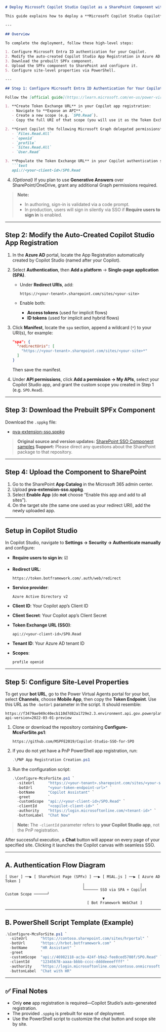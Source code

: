 ````markdown
# Deploy Microsoft Copilot Studio Copilot as a SharePoint Component with SSO

This guide explains how to deploy a **Microsoft Copilot Studio Copilot** as a **SharePoint Framework (SPFx) component** with **Single Sign-On (SSO)** enabled using a prebuilt `.sppkg` file.

---

## Overview

To complete the deployment, follow these high-level steps:

1. Configure Microsoft Entra ID authentication for your Copilot.  
2. Modify the auto-created Copilot Studio App Registration in Azure AD.  
3. Download the prebuilt SPFx component.  
4. Upload the SPFx component to SharePoint and configure it.  
5. Configure site-level properties via PowerShell.

---

## Step 1: Configure Microsoft Entra ID Authentication for Your Copilot

Follow the [official guide](https://learn.microsoft.com/en-us/power-virtual-agents/configure-user-authentication) and then:

1. **Create Token Exchange URL** in your Copilot app registration:  
   - Navigate to **Expose an API**.  
   - Create a new scope (e.g. `SPO.Read`).  
   - Copy the full URI of that scope (you will use it as the Token Exchange URL).

2. **Grant Copilot the following Microsoft Graph delegated permissions**:  
   - `Files.Read.All`  
   - `openid`  
   - `profile`  
   - `Sites.Read.All`  
   - `User.Read`

3. **Populate the Token Exchange URL** in your Copilot authentication settings with your custom scope URI:  
   ```text
   api://<your-client-id>/SPO.Read
````

4. *(Optional)* If you plan to use **Generative Answers** over SharePoint/OneDrive, grant any additional Graph permissions required.

> **Note:**
>
> * In authoring, sign-in is validated via a code prompt.
> * In production, users will sign in silently via SSO if **Require users to sign in** is enabled.

---

## Step 2: Modify the Auto-Created Copilot Studio App Registration

1. In the **Azure AD** portal, locate the App Registration automatically created by Copilot Studio (named after your Copilot).
2. Select **Authentication**, then **Add a platform** → **Single-page application (SPA)**.

   * Under **Redirect URIs**, add:

     ```
     https://<your-tenant>.sharepoint.com/sites/<your-site>
     ```
   * Enable both:

     * **Access tokens** (used for implicit flows)
     * **ID tokens** (used for implicit and hybrid flows)
3. Click **Manifest**, locate the `spa` section, append a wildcard (`*`) to your URI(s), for example:

   ```json
   "spa": {
     "redirectUris": [
       "https://<your-tenant>.sharepoint.com/sites/<your-site>*"
     ]
   }
   ```

   Then save the manifest.
4. Under **API permissions**, click **Add a permission → My APIs**, select your Copilot Studio app, and grant the custom scope you created in Step 1 (e.g. `SPO.Read`).

---

## Step 3: Download the Prebuilt SPFx Component

Download the `.sppkg` file:

* [pva-extension-sso.sppkg](https://github.com/microsoft/CopilotStudioSamples/blob/main/SSOSamples/SharePointSSOComponent/sharepoint/solution/pva-extension-sso.sppkg)

> **Original source and version updates:**
> [SharePoint SSO Component samples](https://github.com/microsoft/CopilotStudioSamples/tree/main/SSOSamples/SharePointSSOComponent)
> **Support:** Please direct any questions about the SharePoint package to that repository.

---

## Step 4: Upload the Component to SharePoint

1. Go to the SharePoint **App Catalog** in the Microsoft 365 admin center.
2. Upload **pva-extension-sso.sppkg**.
3. Select **Enable App** (do **not** choose “Enable this app and add to all sites”).
4. On the target site (the same one used as your redirect URI), add the newly uploaded app.

---

## Setup in Copilot Studio

In Copilot Studio, navigate to **Settings → Security → Authenticate manually** and configure:

* **Require users to sign in**: ☑️
* **Redirect URL**:

  ```
  https://token.botframework.com/.auth/web/redirect
  ```
* **Service provider**:

  ```
  Azure Active Directory v2
  ```
* **Client ID**: Your Copilot app’s Client ID
* **Client Secret**: Your Copilot app’s Client Secret
* **Token Exchange URL (SSO)**:

  ```
  api://<your-client-id>/SPO.Read
  ```
* **Tenant ID**: Your Azure AD tenant ID
* **Scopes**:

  ```
  profile openid
  ```

---

## Step 5: Configure Site-Level Properties

To get your **bot URL**, go to the Power Virtual Agents portal for your bot, select **Channels**, choose **Mobile App**, then copy the **Token Endpoint**. Use this URL as the `-botUrl` parameter in the script. It should resemble:

```text
https://f3479ae949c40ecb110d7d82a1729e2.3.environment.api.gov.powerplatform.microsoft.us/powervirtualagents/botsbyschema/cr48c_powerPlatformLicensingBot/directline/token?api-version=2022-03-01-preview
```

1. Clone or download the repository containing **Configure-McsForSite.ps1**:

   ```
   https://github.com/MSPFE2019/Copilot-Studio-SSO-for-SPO
   ```
2. If you do not yet have a PnP PowerShell app registration, run:

   ```powershell
   .\PNP App Registration Creation.ps1
   ```
3. Run the configuration script:

   ```powershell
   .\Configure-McsForSite.ps1 `
     -siteUrl      "https://<your-tenant>.sharepoint.com/sites/<your-site>" `
     -botUrl       "<your-token-endpoint-url>" `
     -botName      "Copilot Assistant" `
     -greet        `
     -customScope  "api://<your-client-id>/SPO.Read" `
     -clientId     "<copilot-client-id>" `
     -authority    "https://login.microsoftonline.com/<tenant-id>" `
     -buttonLabel  "Chat Now"
   ```

> **Note:**
> The `-clientId` parameter refers to **your Copilot Studio app**, not the PnP registration.

After successful execution, a **Chat** button will appear on every page of your specified site. Clicking it launches the Copilot canvas with seamless SSO.

---

## A. Authentication Flow Diagram

```text
[ User ] ──▶ [ SharePoint Page (SPFx) ] ──▶ [ MSAL.js ] ──▶ [ Azure AD Token ]
                                   │                         │
                                   └────── SSO via SPA + Copilot Custom Scope ──────┘
                                            ▼
                                     [ Bot Framework WebChat ]
```

---

## B. PowerShell Script Template (Example)

```powershell
.\Configure-McsForSite.ps1 `
  -siteUrl      "https://contoso.sharepoint.com/sites/hrportal" `
  -botUrl       "https://hrbot.botframework.com" `
  -botName      "HR Assistant" `
  -greet        `
  -customScope  "api://46982118-ac3a-424f-b9a2-fee8ced5708f/SPO.Read" `
  -clientId     "12345678-aaaa-bbbb-cccc-ddddeeeeffff" `
  -authority    "https://login.microsoftonline.com/contoso.onmicrosoft.com" `
  -buttonLabel  "Chat with HR"
```

---

## ✅ Final Notes

* Only **one** app registration is required—Copilot Studio’s auto-generated registration.
* The provided `.sppkg` is prebuilt for ease of deployment.
* Use the PowerShell script to customize the chat button and scope site by site.

```
```
